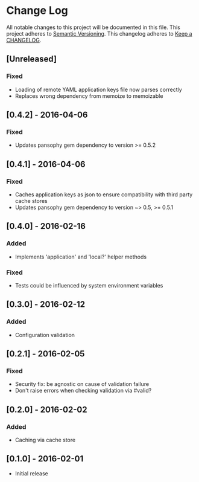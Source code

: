 # Change Log
All notable changes to this project will be documented in this file.
This project adheres to [Semantic Versioning](http://semver.org/).
This changelog adheres to [Keep a CHANGELOG](http://keepachangelog.com/).

## [Unreleased]
### Fixed
- Loading of remote YAML application keys file now parses correctly
- Replaces wrong dependency from memoize to memoizable

## [0.4.2] - 2016-04-06
### Fixed
- Updates pansophy gem dependency to version >= 0.5.2

## [0.4.1] - 2016-04-06
### Fixed
- Caches application keys as json to ensure compatibility with third party cache stores
- Updates pansophy gem dependency to version ~> 0.5, >= 0.5.1

## [0.4.0] - 2016-02-16
### Added
- Implements 'application' and 'local?' helper methods
  
### Fixed
- Tests could be influenced by system environment variables

## [0.3.0] - 2016-02-12
### Added
- Configuration validation

## [0.2.1] - 2016-02-05
### Fixed
- Security fix: be agnostic on cause of validation failure
- Don't raise errors when checking validation via #valid?

## [0.2.0] - 2016-02-02
### Added
- Caching via cache store

## [0.1.0] - 2016-02-01
- Initial release
